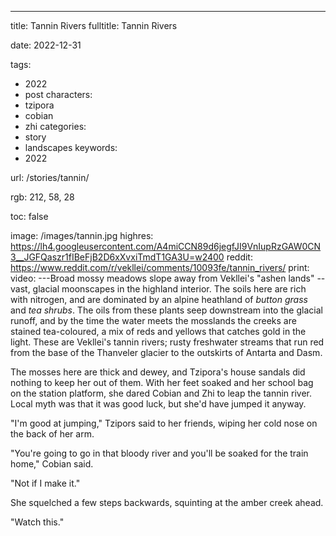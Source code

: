 ---
title: Tannin Rivers
fulltitle: Tannin Rivers

date: 2022-12-31

tags: 
- 2022
- post
characters:
- tzipora
- cobian
- zhi
categories:
- story
- landscapes
keywords:
- 2022

url: /stories/tannin/

rgb: 212, 58, 28

toc: false

image: /images/tannin.jpg
highres: https://lh4.googleusercontent.com/A4miCCN89d6jegfJI9VnIupRzGAW0CN3__JGFQaszr1fIBeFjB2D6xXvxiTmdT1GA3U=w2400
reddit: https://www.reddit.com/r/vekllei/comments/10093fe/tannin_rivers/
print:
video:
---Broad mossy meadows slope away from Vekllei's "ashen lands" -- vast, glacial moonscapes in the highland interior. The soils here are rich with nitrogen, and are dominated by an alpine heathland of *button grass* and *tea shrubs*. The oils from these plants seep downstream into the glacial runoff, and by the time the water meets the mosslands the creeks are stained tea-coloured, a mix of reds and yellows that catches gold in the light. These are Vekllei's tannin rivers; rusty freshwater streams that run red from the base of the Thanveler glacier to the outskirts of Antarta and Dasm.

The mosses here are thick and dewey, and Tzipora's house sandals did nothing to keep her out of them. With her feet soaked and her school bag on the station platform, she dared Cobian and Zhi to leap the tannin river. Local myth was that it was good luck, but she'd have jumped it anyway. 

"I'm good at jumping," Tzipors said to her friends, wiping her cold nose on the back of her arm.

"You're going to go in that bloody river and you'll be soaked for the train home," Cobian said.

"Not if I make it."

She squelched a few steps backwards, squinting at the amber creek ahead.

"Watch this."



